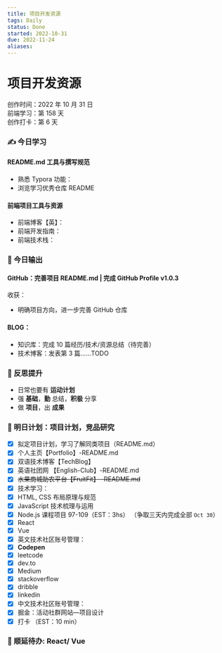 ```yaml
---
title: 项目开发资源
tags: Daily
status: Done
started: 2022-10-31
due: 2022-11-24
aliases: 
---
```

# 项目开发资源
创作时间：2022 年 10 月 31 日  
前端学习：第 158 天  
创作打卡：第 6 天
### ✍️ 今日学习
#### README.md 工具与撰写规范
- 熟悉 Typora 功能：
- 浏览学习优秀仓库 README
#### 前端项目工具与资源
- 前端博客【英】：
- 前端开发指南：
- 前端技术栈：
### 🔖 今日输出
#### GitHub：完善项目 README.md | 完成 GitHub Profile v1.0.3
收获：
- 明确项目方向，进一步完善 GitHub 仓库
#### BLOG：
- 知识库：完成 10 篇经历/技术/资源总结（待完善）
- 技术博客：发表第 3 篇……TODO
### 🔖 反思提升
- 日常也要有 **运动计划**
- 强 **基础**，**勤** 总结，**积极** 分享
- 做 **项目**，出 **成果**
### 🔖 明日计划：项目计划，竞品研究
- [x] 拟定项目计划，学习了解同类项目（README.md）
- [x] 个人主页【Portfolio】-README.md
- [x] 双语技术博客【TechBlog】
- [x] 英语社团网 【English-Club】-README.md
- [x] ~~水果商城助农平台【FruitFit】 -README.md~~
- [x] 技术学习：
- [x] HTML, CSS 布局原理与规范
- [x] JavaScript 技术梳理与运用
- [x] Node.js 课程项目 97-109（EST：3hs） （争取三天内完成全部 `Oct 30`）
- [x] React
- [x] Vue
- [x] 英文技术社区账号管理：
- [x] **Codepen**
- [x] leetcode
- [x] dev.to
- [x] Medium
- [x] stackoverflow
- [x] dribble
- [x] linkedin
- [x] 中文技术社区账号管理：
- [x] 掘金：活动社群网站—项目设计
- [x] 打卡 （EST：10 min）
### 🔖 顺延待办: React/ Vue
